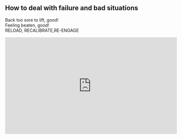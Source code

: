 ## How to deal with failure and bad situations

Back too sore to lift, good! <br>
Feeling beaten, good!<br>
RELOAD, RECALIBRATE,RE-ENGAGE<br>  
<iframe width="560" height="315" src="https://www.youtube.com/embed/IdTMDpizis8" title="YouTube video player" frameborder="0" allow="accelerometer; autoplay; clipboard-write; encrypted-media; gyroscope; picture-in-picture" allowfullscreen></iframe>
